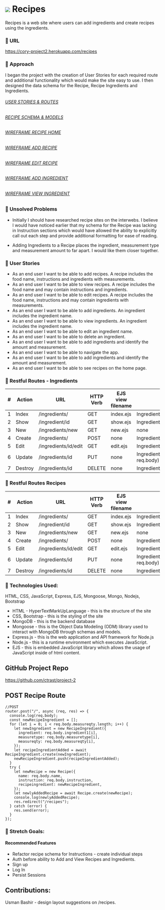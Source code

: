# ![](https://www.flaticon.com/premium-icon/icons/svg/900/900864.svg) **Recipes**

Recipes is a web site where users can add ingredients and create recipes using the ingredients.

### &#x1F535; URL

https://cory-project2.herokuapp.com/recipes

### &#x1F535; Approach 
I began the project with the creation of User Stories for each required route and additional functionality which would make the site easy to use. I then designed the data schema for the Recipe, Recipe Ingredients and Ingredients. 


###### [USER STORIES & ROUTES](https://github.com/ctrast/project-2/blob/main/docs/User%20Stories_Routes.pdf)
###### [RECIPE SCHEMA & MODELS](https://github.com/ctrast/project-2/blob/main/docs/Recipe%20Schema%20:%20Models.jpeg)
###### [WIREFRAME RECIPE HOME](https://github.com/ctrast/project-2/blob/main/docs/Recipe%20WF%20-%20Recipe%20Home.jpeg)
###### [WIREFRAME ADD RECIPE](https://github.com/ctrast/project-2/blob/main/docs/Recipe%20WF%20-%20Add%20Recipe.jpeg)
###### [WIREFRAME EDIT RECIPE](https://github.com/ctrast/project-2/blob/main/docs/Recipe%20WF%20-%20Edit%20Recipe.jpeg)
###### [WIREFRAME ADD INGREDIENT](https://github.com/ctrast/project-2/blob/main/docs/Recipe%20WF%20-%20Add%20Ingredient.jpeg)
###### [WIREFRAME VIEW INGREDIENT](https://github.com/ctrast/project-2/blob/main/docs/Recipe%20WF%20-%20View%20Ingredient.jpeg)


### &#x1F535; Unsolved Problems
* Initially I should have researched recipe sites on the interwebs. I believe I would have noticed earlier that my schema for the Recipe was lacking in Instruction sections which would have allowed the ability to explicitly call out each step and provide additional formatting for ease of reading. 

* Adding Ingredients to a Recipe places the ingredient, measurement type and measurement amount to far apart. I would like them closer together. 



### &#x1F535; User Stories
* As an end user I want to be able to add recipes. A recipe includes the food name, instructions and ingredients with measurements.
* As an end user I want to be able to view recipes. A recipe includes the food name and may contain instructions and ingredients.
* As an end user I want to be able to edit recipes. A recipe includes the food name, instructions and may contain ingredients with measurements.
* As an end user I want to be able to add ingredients. An ingredient includes the ingredient name. 
* As an end user I want to be able to view ingredients. An ingredient includes the ingredient name. 
* As an end user I want to be able to edit an ingredient name. 
* As an end user I want to be able to delete an ingredient. 
* As an end user I want to be able to add ingredients and identify the amount and measurement. 
* As an end user I want to be able to navigate the app.
* As an end user I want to be able to add ingredients and identify the amount and measurement. 
* As an end user I want to be able to see recipes on the home page.


### &#x1F535; Restful Routes - Ingredients

| #  | Action   | URL                   | HTTP Verb  | EJS view filename  | mongoose method                                        |
|----|----------|-----------------------|------------|--------------------|--------------------------------------------------------|
| 1  | Index    | /ingredients/         | GET        | index.ejs          | Ingredient.find()                                      |
| 2  | Show     | /ingredient/id        | GET        | show.ejs           | Ingredient.findById(req.params.id)                     |
| 3  | New      | /ingredients/new      | GET        | new.ejs            | none                                                   |
| 4  | Create   | /ingredients/         | POST       | none               | Ingredient.create(req.body)                            |
| 5  | Edit     | /ingredients/id/edit  | GET        | edit.ejs           | Ingredient.findById(req.params.id)                     |
| 6  | Update   | /ingredients/id       | PUT        | none               | Ingredient.findByIdAndUpdate(req.params.id, req.body)  |
| 7  | Destroy  | /ingredients/id       | DELETE     | none               | Ingredient.findByIdAndRemove(req.params.id)            |

### &#x1F535; Restful Routes Recipes
| #  | Action   | URL                   | HTTP Verb  | EJS view filename  | mongoose method                                        |
|----|----------|-----------------------|------------|--------------------|--------------------------------------------------------|
| 1  | Index    | /ingredients/         | GET        | index.ejs          | Ingredient.find()                                      |
| 2  | Show     | /ingredient/id        | GET        | show.ejs           | Ingredient.findById(req.params.id)                     |
| 3  | New      | /ingredients/new      | GET        | new.ejs            | none                                                   |
| 4  | Create   | /ingredients/         | POST       | none               | Ingredient.create(req.body)                            |
| 5  | Edit     | /ingredients/id/edit  | GET        | edit.ejs           | Ingredient.findById(req.params.id)                     |
| 6  | Update   | /ingredients/id       | PUT        | none               | Ingredient.findByIdAndUpdate(req.params.id, req.body)  |
| 7  | Destroy  | /ingredients/id       | DELETE     | none               | Ingredient.findByIdAndRemove(req.params.id)            |

### &#x1F535; **Technologies Used:**
HTML, CSS, JavaScript, Express, EJS, Mongoose, Mongo, Nodejs, Bootstrap

* HTML - HyperTextMarkUpLanguage - this is the structure of the site
* CSS, Bootstrap - this is the styling of the site
* MongoDB - this is the backend database
* Mongoose - this is the Object Data Modeling (ODM) library used to interact with MongoDB through schemas and models.
* Express.js - this is the web application and API framework for Node.js 
* Node.js - this is a runtime environment which executes JavaScript.
* EJS - this is embedded JavaScript library which allows the usage of JavaScript inside of html content.

## GitHub Project Repo
https://github.com/ctrast/project-2

## POST Recipe Route 

```
//POST
router.post("/", async (req, res) => {
  console.log(req.body);
  const newRecipeIngredient = [];
  for (let i = 0; i < req.body.measureqty.length; i++) {
    let newIngredient = new RecipeIngredient({
      ingredient: req.body.ingredient1[i],
      measuretype: req.body.measuretype[i],
      measureqty: req.body.measureqty[i],
    });
    let recipeIngredientAdded = await RecipeIngredient.create(newIngredient);
    newRecipeIngredient.push(recipeIngredientAdded);
  }
  try {
    let newRecipe = new Recipe({
      name: req.body.name,
      instruction: req.body.instruction,
      recipeingredient: newRecipeIngredient,
    });
    let newlyAddedRecipe = await Recipe.create(newRecipe);
    console.log(newlyAddedRecipe);
    res.redirect("/recipes");
  } catch (error) {
    res.send(error);
  }
});

```

### &#x1F535; Stretch Goals:
#### Recommended Features
* Refactor recipe schema for Instructions - create individual steps
* Auth before ability to Add and View Recipes and Ingredients. 
* Sign up 
* Log In 
* Persist Sessions 


## Contributions:

Usman Bashir - design layout suggestions on /recipes.


